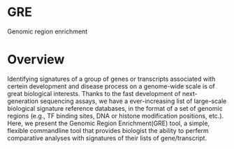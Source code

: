 # GRE
Genomic region enrichment 

# Overview
Identifying signatures of a group of genes or transcripts associated with certein development and disease process on a genome-wide scale is of great biological interests. Thanks to the fast development of next-generation sequencing assays, we have a ever-increasing list of  large-scale biological signature reference databases, in the format of a set of genomic regions (e.g., TF binding sites, DNA or histone modification positions, etc.). Here, we present the Genomic Region Enrichment(GRE) tool, a simple, flexible commandline tool that provides biologist the ability to perferm comparative analyses with signatures of their lists of gene/transcript. 

